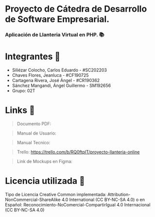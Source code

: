 # Proyecto de Cátedra de Desarrollo de Software Empresarial. 

### Aplicación de Llanteria Virtual en PHP. 📚

# Integrantes 👤

- Siliézar Colocho, Carlos Eduardo - #SC202203
- Chaves Flores, Jeanluca - #CF190725
- Cartagena Rivera, José Ángel - #CR190362
- Sánchez Mangandi, Ángel Guillermo - SM192656
- Grupo: 02T
  

# Links 🔗

> Documento PDF: 

> Manual de Usuario: 

> Manual Tecnico: 

> Trello: https://trello.com/b/RQ0ftpIT/proyecto-llanteria-online

> Link de Mockups en Figma:



# Licencia utilizada 📓

Tipo de Licencia Creative Common implementada: Attribution-NonCommercial-ShareAlike 4.0 International (CC BY-NC-SA 4.0) o en Español:  Reconocimiento-NoComercial-CompartirIgual 4.0 Internacional (CC BY-NC-SA 4.0)
